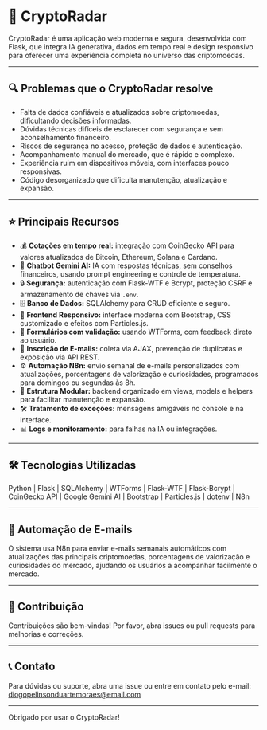 # 🚀 CryptoRadar

CryptoRadar é uma aplicação web moderna e segura, desenvolvida com Flask, que integra IA generativa, dados em tempo real e design responsivo para oferecer uma experiência completa no universo das criptomoedas.

---

## 🔍 Problemas que o CryptoRadar resolve

- Falta de dados confiáveis e atualizados sobre criptomoedas, dificultando decisões informadas.  
- Dúvidas técnicas difíceis de esclarecer com segurança e sem aconselhamento financeiro.  
- Riscos de segurança no acesso, proteção de dados e autenticação.  
- Acompanhamento manual do mercado, que é rápido e complexo.  
- Experiência ruim em dispositivos móveis, com interfaces pouco responsivas.  
- Código desorganizado que dificulta manutenção, atualização e expansão.

---

## ⭐ Principais Recursos

- 💰 **Cotações em tempo real:** integração com CoinGecko API para valores atualizados de Bitcoin, Ethereum, Solana e Cardano.  
- 🤖 **Chatbot Gemini AI:** IA com respostas técnicas, sem conselhos financeiros, usando prompt engineering e controle de temperatura.  
- 🔒 **Segurança:** autenticação com Flask-WTF e Bcrypt, proteção CSRF e armazenamento de chaves via `.env`.  
- 🗄️ **Banco de Dados:** SQLAlchemy para CRUD eficiente e seguro.  
- 📱 **Frontend Responsivo:** interface moderna com Bootstrap, CSS customizado e efeitos com Particles.js.  
- 📝 **Formulários com validação:** usando WTForms, com feedback direto ao usuário.  
- 📧 **Inscrição de E-mails:** coleta via AJAX, prevenção de duplicatas e exposição via API REST.  
- ⚙️ **Automação N8n:** envio semanal de e-mails personalizados com atualizações, porcentagens de valorização e curiosidades, programados para domingos ou segundas às 8h.  
- 🧩 **Estrutura Modular:** backend organizado em views, models e helpers para facilitar manutenção e expansão.  
- 🛠️ **Tratamento de exceções:** mensagens amigáveis no console e na interface.  
- 📊 **Logs e monitoramento:** para falhas na IA ou integrações.

---

## 🛠️ Tecnologias Utilizadas

Python | Flask | SQLAlchemy | WTForms | Flask-WTF | Flask-Bcrypt | CoinGecko API | Google Gemini AI | Bootstrap | Particles.js | dotenv | N8n

---

## 📧 Automação de E-mails

O sistema usa N8n para enviar e-mails semanais automáticos com atualizações das principais criptomoedas, porcentagens de valorização e curiosidades do mercado, ajudando os usuários a acompanhar facilmente o mercado.

---

## 🤝 Contribuição

Contribuições são bem-vindas! Por favor, abra issues ou pull requests para melhorias e correções.

---

## 📞 Contato

Para dúvidas ou suporte, abra uma issue ou entre em contato pelo e-mail: diogopelinsonduartemoraes@email.com

---

Obrigado por usar o CryptoRadar!